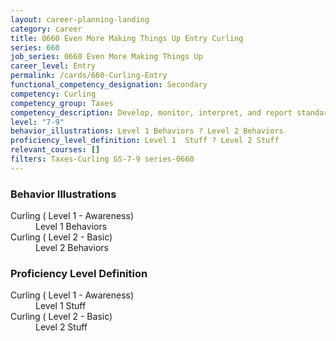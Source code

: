 ```yaml
---
layout: career-planning-landing
category: career
title: 0660 Even More Making Things Up Entry Curling
series: 660
job_series: 0660 Even More Making Things Up
career_level: Entry
permalink: /cards/660-Curling-Entry
functional_competency_designation: Secondary
competency: Curling
competency_group: Taxes
competency_description: Develop, monitor, interpret, and report standardized processes/operations to ensure transparency and compliance with financial statutory, regulatory, and leadership guidance with the intent of promoting effectiveness and accountability.
level: "7-9"
behavior_illustrations: Level 1 Behaviors ? Level 2 Behaviors
proficiency_level_definition: Level 1  Stuff ? Level 2 Stuff
relevant_courses: []
filters: Taxes-Curling GS-7-9 series-0660
---
```


<div class="desktop:grid-col-6 margin-y-205">
  <div class="border-top-05 bg-white padding-2 shadow-5 height-full members-hover border-1px border-gray-30 border-top-orange radius-lg">
    <h3>Behavior Illustrations</h3>
    <dl class="text-base"><dt>Curling ( Level 1 - Awareness)</dt><dd>Level 1 Behaviors</dd><dt>Curling ( Level 2 - Basic)</dt><dd>Level 2 Behaviors</dd></dl>
  </div>
</div>
<div class="desktop:grid-col-6 margin-y-205">
  <div class="border-top-05 bg-white padding-2 shadow-5 height-full members-hover border-1px border-gray-30 border-top-orange radius-lg">
    <h3>Proficiency Level Definition</h3>
    <dl class="text-base"><dt>Curling ( Level 1 - Awareness)</dt><dd>Level 1  Stuff</dd><dt>Curling ( Level 2 - Basic)</dt><dd>Level 2 Stuff</dd></dl>
  </div>
</div>